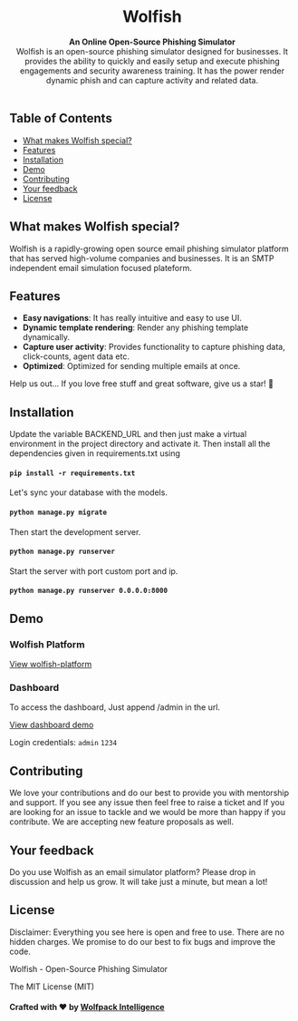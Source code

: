
<div align="center">
  <h1>Wolfish</h1>
</div>

<div align="center">
  <strong>An Online Open-Source Phishing Simulator</strong>
</div>

<div align="center">
  Wolfish is an open-source phishing simulator designed for businesses. It provides the ability to quickly and easily setup and execute phishing engagements and security awareness training. It has the power render dynamic phish and can capture activity and related data.
</div>

<br>



## Table of Contents

- [What makes Wolfish special?](#what-makes-wolfish-special)
- [Features](#features)
- [Installation](#installation)
- [Demo](#demo)
- [Contributing](#contributing)
- [Your feedback](#your-feedback)
- [License](#license)

## What makes Wolfish special?

Wolfish is a rapidly-growing open source email phishing simulator platform that has served high-volume companies and businesses. It is an SMTP independent email simulation focused plateform.  

## Features

- **Easy navigations**: It has really intuitive and easy to use UI. 
- **Dynamic template rendering**: Render any phishing template dynamically.
- **Capture user activity**: Provides functionality to capture phishing data, click-counts, agent data etc. 
- **Optimized**: Optimized for sending multiple emails at once.

Help us out… If you love free stuff and great software, give us a star! 🌟


## Installation

Update the variable BACKEND_URL and then
just make a virtual environment in the project directory and activate it.
Then install all the dependencies given in requirements.txt using
#### `pip install -r requirements.txt` 

Let's sync your database with the models.
#### `python manage.py migrate`

Then start the development server.
#### `python manage.py runserver`

Start the server with port custom port and ip.
#### `python manage.py runserver 0.0.0.0:8000`


## Demo


### Wolfish Platform

[View wolfish-platform](https://wolfish.herokuapp.com/)



### Dashboard

To access the dashboard, Just append /admin in the url.

[View dashboard demo](https://wolfish.herokuapp.com/admin/)


Login credentials: `admin` `1234`

## Contributing

We love your contributions and do our best to provide you with mentorship and support. If you see any issue then feel free to raise a ticket and If you are looking for an issue to tackle and we would be more than happy if you contribute. We are accepting new feature proposals as well.

## Your feedback

Do you use Wolfish as an email simulator platform?
Please drop in discussion and help us grow. It will take just a minute, but mean a lot!


## License

Disclaimer: Everything you see here is open and free to use. There are no hidden charges. We promise to do our best to fix bugs and improve the code.

Wolfish - Open-Source Phishing Simulator

The MIT License (MIT)


#### Crafted with ❤️ by [Wolfpack Intelligence](https://wolfpackdigi.com/)

